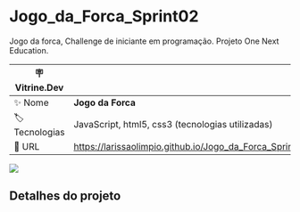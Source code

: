 # Jogo_da_Forca_Sprint02
Jogo da forca, Challenge de iniciante em programação. Projeto One Next Education.

| :placard: Vitrine.Dev |     |
| -------------  | --- |
| :sparkles: Nome        | **Jogo da Forca**
| :label: Tecnologias | JavaScript, html5, css3 (tecnologias utilizadas)
| :rocket: URL         | https://larissaolimpio.github.io/Jogo_da_Forca_Sprint2/

<!-- Inserir imagem com a #vitrinedev ao final do link -->
![](![forca]https://user-images.githubusercontent.com/50180854/200089394-5bc91c81-8c54-4aad-a7f8-0ac3c69f7064.png#vitrinedev)

## Detalhes do projeto


